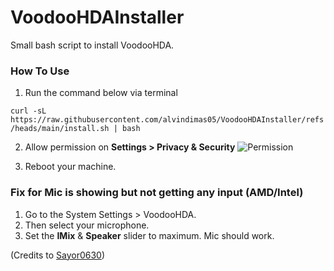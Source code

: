 # VoodooHDAInstaller
Small bash script to install VoodooHDA.

### How To Use
1. Run the command below via terminal

```curl -sL https://raw.githubusercontent.com/alvindimas05/VoodooHDAInstaller/refs/heads/main/install.sh | bash```

2. Allow permission on <b>Settings > Privacy & Security</b>
![Permission](permission.png)

3. Reboot your machine.

### Fix for Mic is showing but not getting any input (AMD/Intel)

1. Go to the System Settings > VoodooHDA.
2. Then select your microphone.
3. Set the **IMix** & **Speaker** slider to maximum.
Mic should work.

(Credits to [Sayor0630](https://github.com/Sayor0630))